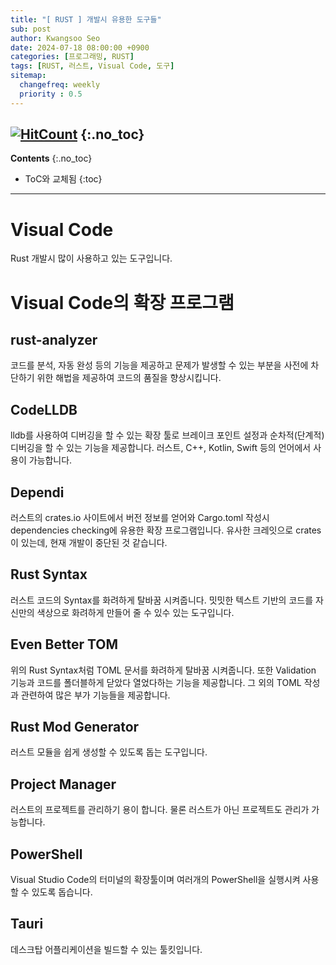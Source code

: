 ```yaml
---
title: "[ RUST ] 개발시 유용한 도구들"
sub: post
author: Kwangsoo Seo
date: 2024-07-18 08:00:00 +0900
categories: [프로그래밍, RUST]
tags: [RUST, 러스트, Visual Code, 도구]
sitemap:
  changefreq: weekly
  priority : 0.5
---
```

[![HitCount](https://hits.dwyl.com/MonosLab/post45.svg?style=flat-square&show=unique)](http://hits.dwyl.com/MonosLab/post45)
{:.no_toc}
---
**Contents**
{:.no_toc}

* ToC와 교체됨
{:toc}  

---

# Visual Code   
Rust 개발시 많이 사용하고 있는 도구입니다.   

# Visual Code의 확장 프로그램   
## rust-analyzer
코드를 분석, 자동 완성 등의 기능을 제공하고 문제가 발생할 수 있는 부분을 사전에 차단하기 위한 해법을 제공하여 코드의 품질을 향상시킵니다.   

## CodeLLDB
lldb를 사용하여 디버깅을 할 수 있는 확장 툴로 브레이크 포인트 설정과 순차적(단계적) 디버깅을 할 수 있는 기능을 제공합니다. 러스트, C++, Kotlin, Swift 등의 언어에서 사용이 가능합니다.   

## Dependi
러스트의 crates.io 사이트에서 버전 정보를 얻어와 Cargo.toml 작성시 dependencies checking에 유용한 확장 프로그램입니다. 유사한 크레잇으로 crates이 있는데, 현재 개발이 중단된 것 같습니다.   

## Rust Syntax
러스트 코드의 Syntax를 화려하게 탈바꿈 시켜줍니다. 밋밋한 텍스트 기반의 코드를 자신만의 색상으로 화려하게 만들어 줄 수 있수 있는 도구입니다.   

## Even Better TOM
위의 Rust Syntax처럼 TOML 문서를 화려하게 탈바꿈 시켜줍니다. 또한 Validation 기능과 코드를 폴더블하게 닫았다 열었다하는 기능을 제공합니다. 그 외의 TOML 작성과 관련하여 많은 부가 기능들을 제공합니다.   

## Rust Mod Generator
러스트 모듈을 쉽게 생성할 수 있도록 돕는 도구입니다.    

## Project Manager
러스트의 프로젝트를 관리하기 용이 합니다. 물론 러스트가 아닌 프로젝트도 관리가 가능합니다.   

## PowerShell
Visual Studio Code의 터미널의 확장툴이며 여러개의 PowerShell을 실행시켜 사용할 수 있도록 돕습니다.   

## Tauri
데스크탑 어플리케이션을 빌드할 수 있는 툴킷입니다.   